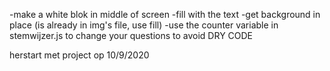 -make a white blok in middle of screen
-fill with the text
-get background in place (is already in img's file, use fill)
-use the counter variable in stemwijzer.js to change your questions to avoid DRY CODE

herstart met project op 10/9/2020
